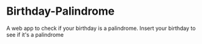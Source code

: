 # Birthday-Palindrome
A web app to check if your birthday is a palindrome. Insert your birthday to see if it's a palindrome
